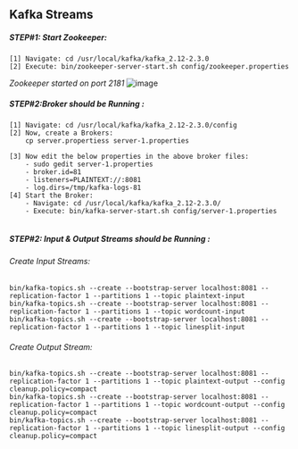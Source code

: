 ## Kafka Streams


##### STEP#1: Start Zookeeper:
```
[1] Navigate: cd /usr/local/kafka/kafka_2.12-2.3.0
[2] Execute: bin/zookeeper-server-start.sh config/zookeeper.properties 
```
*Zookeeper started on port 2181*
![image](https://user-images.githubusercontent.com/45539698/66250650-2892d200-e763-11e9-9a29-2255515a6c16.png)


##### STEP#2:Broker should be Running :
```
[1] Navigate: cd /usr/local/kafka/kafka_2.12-2.3.0/config
[2] Now, create a Brokers:
    cp server.propertiess server-1.properties
   
[3] Now edit the below properties in the above broker files:
    - sudo gedit server-1.properties
    - broker.id=81
    - listeners=PLAINTEXT://:8081
    - log.dirs=/tmp/kafka-logs-81   
[4] Start the Broker:  
    - Navigate: cd /usr/local/kafka/kafka_2.12-2.3.0/
    - Execute: bin/kafka-server-start.sh config/server-1.properties 
    
 ```
  
##### STEP#2: Input & Output Streams should be Running :
###### Create Input Streams:
```
bin/kafka-topics.sh --create --bootstrap-server localhost:8081 --replication-factor 1 --partitions 1 --topic plaintext-input
bin/kafka-topics.sh --create --bootstrap-server localhost:8081 --replication-factor 1 --partitions 1 --topic wordcount-input
bin/kafka-topics.sh --create --bootstrap-server localhost:8081 --replication-factor 1 --partitions 1 --topic linesplit-input

```
###### Create Output Stream:
```
bin/kafka-topics.sh --create --bootstrap-server localhost:8081 --replication-factor 1 --partitions 1 --topic plaintext-output --config cleanup.policy=compact
bin/kafka-topics.sh --create --bootstrap-server localhost:8081 --replication-factor 1 --partitions 1 --topic wordcount-output --config cleanup.policy=compact
bin/kafka-topics.sh --create --bootstrap-server localhost:8081 --replication-factor 1 --partitions 1 --topic linesplit-output --config cleanup.policy=compact
```





















    
